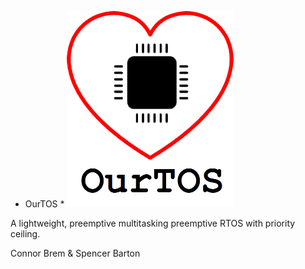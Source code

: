  * OurTOS * 
 ![OurTOS](logo.png)

 A lightweight, preemptive multitasking preemptive RTOS with priority ceiling.
 
 Connor Brem & Spencer Barton